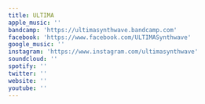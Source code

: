 ```yaml
---
title: ULTIMA
apple_music: ''
bandcamp: 'https://ultimasynthwave.bandcamp.com'
facebook: 'https://www.facebook.com/ULTIMASynthwave'
google_music: ''
instagram: 'https://www.instagram.com/ultimasynthwave'
soundcloud: ''
spotify: ''
twitter: ''
website: ''
youtube: ''
---
```

